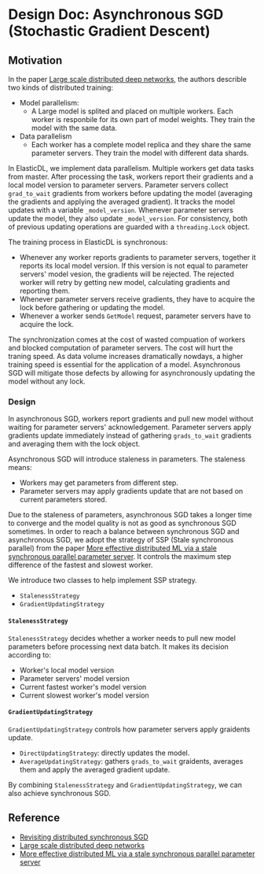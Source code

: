 # Design Doc: Asynchronous SGD (Stochastic Gradient Descent)

## Motivation

In the paper [Large scale distributed deep networks][Dean], the authors describle two kinds of distributed training:

+ Model parallelism:
  + A Large model is splited and placed on multiple workers. Each worker is responbile for its own part of model weights. They train the model
  with the same data.
+ Data parallelism
  + Each worker has a complete model replica and they share the same parameter servers. They train the model with different data shards.

In ElasticDL, we implement data parallelism. Multiple workers get data tasks from master. After processing the task, workers report
their gradients and a local model version to parameter servers. Parameter servers collect `grad_to_wait`
gradients from workers before updating the model (averaging the gradients and applying the averaged gradient).
It tracks the model updates with a variable `_model_version`. Whenever parameter servers update the model, they also update `_model_version`.
For consistency, both of previous updating operations are guarded with a `threading.Lock` object.

The training process in ElasticDL is synchronous:

+ Whenever any worker reports gradients to parameter servers, together it reports its local model version. If this version is not equal to parameter servers'
model vesion, the gradients will be rejected. The rejected worker will retry by getting new model, calculating gradients and reporting them.
+ Whenever parameter servers receive gradients, they have to acquire the lock before gathering or updating the model.
+ Whenever a worker sends `GetModel` request, parameter servers have to acquire the lock.

The synchronization comes at the cost of wasted compuation of workers and blocked computation of parameter servers. The cost will hurt the traning speed. As data volume increases dramatically nowdays, a higher training speed is essential for the application of a model. Asynchronous SGD will mitigate those defects by allowing
for asynchronously updating the model without any lock.

### Design

In asynchronous SGD, workers report gradients and pull new model without waiting for parameter servers' acknowledgement. Parameter servers apply gradients
update immediately instead of gathering `grads_to_wait` gradients and averaging them with the lock object.

Asynchronous SGD will introduce staleness in parameters. The staleness means:

+ Workers may get parameters from different step.
+ Parameter servers may apply gradients update that are not based on current parameters stored.

Due to the staleness of parameters, asynchronous SGD takes a longer time to converge and the model quality is not as good as synchronous SGD sometimes.
In order to reach a balance between synchronous SGD and asynchronous SGD, we adopt the strategy of SSP (Stale synchronous parallel) from the paper
[More effective distributed ML via a stale synchronous parallel parameter server][EricXing]. It controls the maximum step difference of the fastest and slowest worker.

We introduce two classes to help implement SSP strategy.

+ `StalenessStrategy`
+ `GradientUpdatingStrategy`

#### `StalenessStrategy`

`StalenessStrategy` decides whether a worker needs to pull new model parameters before processing next data batch. It makes its decision according to:
+ Worker's local model version
+ Parameter servers' model version
+ Current fastest worker's model version
+ Current slowest worker's model version

#### `GradientUpdatingStrategy`

`GradientUpdatingStrategy` controls how parameter servers apply graidents update.

+ `DirectUpdatingStrategy`: directly updates the model.
+ `AverageUpdatingStrategy`: gathers `grads_to_wait` graidents, averages them and apply the averaged gradient update.

By combining `StalenessStrategy` and `GradientUpdatingStrategy`, we can also achieve synchronous SGD.

## Reference

+ [Revisiting distributed synchronous SGD][JianminChen]
+ [Large scale distributed deep networks][Dean]
+ [More effective distributed ML via a stale synchronous parallel parameter server][EricXing]

[Dean]: http://papers.nips.cc/paper/4687-large-scale-distributed-deep-networks.pdf
[EricXing]: http://www.cs.cmu.edu/~seunghak/SSPTable_NIPS2013.pdf
[JianminChen]: https://arxiv.org/abs/1604.00981
